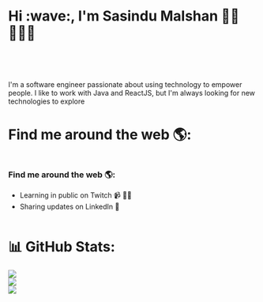 <h1>Hi :wave:, I'm Sasindu Malshan 👋🏾 👩🏾‍💻</h1>
    <img style="margin-top: 20px;" src="https://github.com/sasindumalshan/sasindumalshan/assets/109432637/042b67e8-80c5-4cc1-b9e0-be7eaa037b2e" alt="">
    <p style="margin-top: 40px;">I'm a software engineer passionate about using technology to empower people. I like to work with Java and ReactJS, but I'm always looking for new technologies to explore</p>
    <h1>Find me around the web 🌎:</h1>
    <div  style="display: flex; flex-wrap:wrap;">
        <div>
            <h3>Find me around the web 🌎:</h3>
            <ul>
                <li> Learning in public on Twitch 📹 ✍🏾</li>
                <li> Sharing updates on LinkedIn 💼</li>
            </ul>
        </div>
    </div>

<h1>📊 GitHub Stats:</h1>

![](https://github-readme-stats.vercel.app/api?username=sasindumalshan&theme=dark&hide_border=false&include_all_commits=true&count_private=true)<br/>
![](https://github-readme-streak-stats.herokuapp.com/?user=sasindumalshan&theme=dark&hide_border=false)<br/>
![](https://github-readme-stats.vercel.app/api/top-langs/?username=sasindumalshan&theme=dark&hide_border=false&include_all_commits=true&count_private=true&layout=compact)
